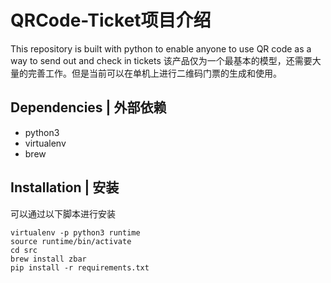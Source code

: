 # QRCode-Ticket项目介绍
This repository is built with python to enable anyone to use QR code as a way to send out and check in tickets
该产品仅为一个最基本的模型，还需要大量的完善工作。但是当前可以在单机上进行二维码门票的生成和使用。


## Dependencies | 外部依赖
* python3
* virtualenv
* brew

## Installation | 安装
可以通过以下脚本进行安装
```
virtualenv -p python3 runtime
source runtime/bin/activate
cd src
brew install zbar
pip install -r requirements.txt
```
